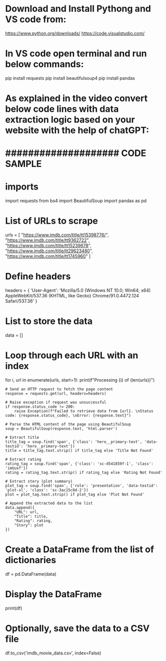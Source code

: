 # Download and Install Pythong and VS code from:
https://www.python.org/downloads/
https://code.visualstudio.com/

# In VS code open terminal and run below commands:
pip install requests
pip install beautifulsoup4
pip install pandas

# As explained in the video convert below code lines with data extraction logic based on your website with the help of chatGPT:


# #################### CODE SAMPLE ####################

# imports
import requests
from bs4 import BeautifulSoup
import pandas as pd

# List of URLs to scrape
urls = [
    "https://www.imdb.com/title/tt15398776/",
    "https://www.imdb.com/title/tt9362722",
    "https://www.imdb.com/title/tt15239678",
    "https://www.imdb.com/title/tt29623480",
    "https://www.imdb.com/title/tt1745960"
]

# Define headers
headers = {
    'User-Agent': 'Mozilla/5.0 (Windows NT 10.0; Win64; x64) AppleWebKit/537.36 (KHTML, like Gecko) Chrome/91.0.4472.124 Safari/537.36'
}

# List to store the data
data = []

# Loop through each URL with an index
for i, url in enumerate(urls, start=1):
    print(f"Processing {i} of {len(urls)}")
    
    # Send an HTTP request to fetch the page content
    response = requests.get(url, headers=headers)

    # Raise exception if request was unsuccessful
    if response.status_code != 200:
        raise Exception(f"Failed to retrieve data from {url}. \nStatus code: {response.status_code}, \nError: {response.text}")
    
    # Parse the HTML content of the page using BeautifulSoup
    soup = BeautifulSoup(response.text, 'html.parser')

    # Extract title
    title_tag = soup.find('span', {'class': 'hero__primary-text', 'data-testid': 'hero__primary-text'})
    title = title_tag.text.strip() if title_tag else 'Title Not Found'

    # Extract rating
    rating_tag = soup.find('span', {'class': 'sc-d541859f-1', 'class': 'imUuxf'})
    rating = rating_tag.text.strip() if rating_tag else 'Rating Not Found'

    # Extract story (plot summary)
    plot_tag = soup.find('span', {'role': 'presentation', 'data-testid': 'plot-xl', 'class': 'sc-3ac15c8d-2'})
    plot = plot_tag.text.strip() if plot_tag else 'Plot Not Found'

    # Append the extracted data to the list
    data.append({
        "URL": url,
        "Title": title,
        "Rating": rating,
        "Story": plot
    })

# Create a DataFrame from the list of dictionaries
df = pd.DataFrame(data)

# Display the DataFrame
print(df)

# Optionally, save the data to a CSV file
df.to_csv('imdb_movie_data.csv', index=False)
